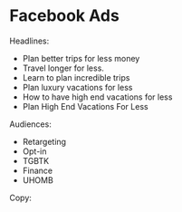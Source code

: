 <!-- TITLE: Stsb 2019 -->

# Facebook Ads

Headlines:

* Plan better trips for less money
* Travel longer for less.
* Learn to plan incredible trips
* Plan luxury vacations for less
* How to have high end vacations for less
* Plan High End Vacations For Less

Audiences:
* Retargeting
* Opt-in
* TGBTK
* Finance
* UHOMB

Copy:
